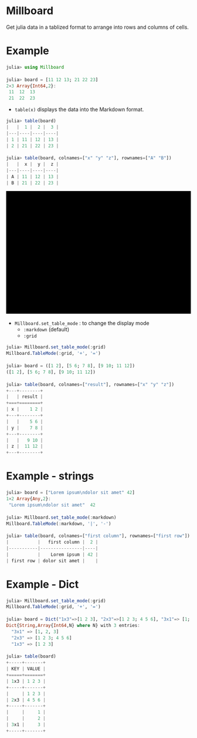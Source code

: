 # Millboard


Get julia data in a tablized format to arrange into rows and columns of cells.


# Example

```julia
julia> using Millboard

julia> board = [11 12 13; 21 22 23]
2×3 Array{Int64,2}:
 11  12  13
 21  22  23
```

* `table(x)` displays the data into the Markdown format.

```julia
julia> table(board)
|   |  1 |  2 |  3 |
|---|----|----|----|
| 1 | 11 | 12 | 13 |
| 2 | 21 | 22 | 23 |

julia> table(board, colnames=["x" "y" "z"], rownames=["A" "B"])
|   |  x |  y |  z |
|---|----|----|----|
| A | 11 | 12 | 13 |
| B | 21 | 22 | 23 |
```

![table.svg](./assets/millboard/table.svg)


* `Millboard.set_table_mode` : to change the display mode
  - `:markdown` (default)
  - `:grid`

```julia
julia> Millboard.set_table_mode(:grid)
Millboard.TableMode(:grid, '+', '=')

julia> board = ([1 2], [5 6; 7 8], [9 10; 11 12])
([1 2], [5 6; 7 8], [9 10; 11 12])

julia> table(board, colnames=["result"], rownames=["x" "y" "z"])
+---+--------+
|   | result |
+===+========+
| x |    1 2 |
+---+--------+
|   |    5 6 |
| y |    7 8 |
+---+--------+
|   |   9 10 |
| z |  11 12 |
+---+--------+
```


# Example - strings
```julia
julia> board = ["Lorem ipsum\ndolor sit amet" 42]
1×2 Array{Any,2}:
 "Lorem ipsum\ndolor sit amet"  42

julia> Millboard.set_table_mode(:markdown)
Millboard.TableMode(:markdown, '|', '-')

julia> table(board, colnames=["first column"], rownames=["first row"])
|           |   first column |  2 |
|-----------|----------------|----|
|           |    Lorem ipsum | 42 |
| first row | dolor sit amet |    |
```


# Example - Dict
```julia
julia> Millboard.set_table_mode(:grid)
Millboard.TableMode(:grid, '+', '=')

julia> board = Dict("1x3"=>[1 2 3], "2x3"=>[1 2 3; 4 5 6], "3x1"=> [1; 2; 3])
Dict{String,Array{Int64,N} where N} with 3 entries:
  "3x1" => [1, 2, 3]
  "2x3" => [1 2 3; 4 5 6]
  "1x3" => [1 2 3]

julia> table(board)
+-----+-------+
| KEY | VALUE |
+=====+=======+
| 1x3 | 1 2 3 |
+-----+-------+
|     | 1 2 3 |
| 2x3 | 4 5 6 |
+-----+-------+
|     |     1 |
|     |     2 |
| 3x1 |     3 |
+-----+-------+
```
